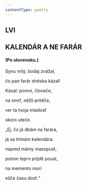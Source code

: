 ```yaml
---
contentType: poetry
---
```


<section>

## LVI  

## KALENDÁR A NE FARÁR

#### (Po slovensku.)

Synu milý, bodaj zvážal,  

čo pan farár dněska kázal!

Kázal: pomni, človeče,

na smrť, něžli pritěče,

ver ta tvoja mladosť

skoro uteče.

„Ej, čo já dbám na farára,

já sa trímám kalendára:

napred mámy masopust,

potom teprv prijdě poust,

na memento mori

ešče času dosť.“

</section>
